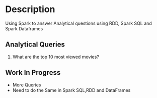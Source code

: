 # Description
Using Spark to answer Analytical questions using RDD, Spark SQL and Spark Dataframes

## Analytical Queries
1. What are the top 10 most viewed movies?

## Work In Progress
* More Queries
* Need to do the Same in Spark SQL,RDD and DataFrames
